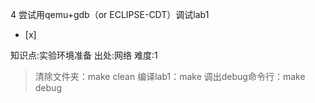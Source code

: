 4
尝试用qemu+gdb（or ECLIPSE-CDT）调试lab1
- [x]

知识点:实验环境准备
出处:网络
难度:1
> 清除文件夹：make clean 编译lab1：make 调出debug命令行：make debug
